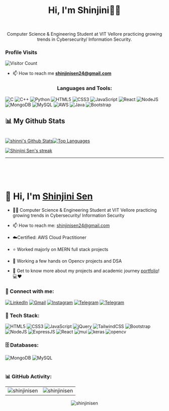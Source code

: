<h1 align="center">Hi, I'm Shinjini👋🏻</h1>
<br>

<p align= "center">Computer Science & Engineering Student at VIT Vellore practicing growing trends in Cybersecurity/ Information Security.</p> 
   
   
<h3>Profile Visits</h3>


![Visitor Count](https://profile-counter.glitch.me/shinjinisen/count.svg)

    

- 📫 How to reach me **shinjinisen24@gmail.com**


 <h3 align="center">Languages and Tools:</h3>


  ![C](https://img.shields.io/badge/c-%2300599C.svg?style=for-the-badge&logo=c&logoColor=white)
  ![C++](https://img.shields.io/badge/c++-%2300599C.svg?style=for-the-badge&logo=c%2B%2B&logoColor=white)
  ![Python](https://img.shields.io/badge/python-3670A0?style=for-the-badge&logo=python&logoColor=ffdd54)
  ![HTML5](https://img.shields.io/badge/html5-%23E34F26.svg?style=for-the-badge&logo=html5&logoColor=white)
  ![CSS3](https://img.shields.io/badge/css3-%231572B6.svg?style=for-the-badge&logo=css3&logoColor=white)
  ![JavaScript](https://img.shields.io/badge/javascript-%23323330.svg?style=for-the-badge&logo=javascript&logoColor=%23F7DF1E)
  ![React](https://img.shields.io/badge/react-%2320232a.svg?style=for-the-badge&logo=react&logoColor=%2361DAFB)
  ![NodeJS](https://img.shields.io/badge/node.js-6DA55F?style=for-the-badge&logo=node.js&logoColor=white)
  ![MongoDB](https://img.shields.io/badge/MongoDB-%234ea94b.svg?style=for-the-badge&logo=mongodb&logoColor=white)
  ![MySQL](https://img.shields.io/badge/mysql-%2300f.svg?style=for-the-badge&logo=mysql&logoColor=white)
  ![AWS](https://camo.githubusercontent.com/46da2c537428d5163a38512194e2110805271a7cc12b54e85cea9c5f53030336/68747470733a2f2f696d672e736869656c64732e696f2f62616467652f4157532d2532334646393930302e7376673f7374796c653d666f722d7468652d6261646765266c6f676f3d616d617a6f6e2d617773266c6f676f436f6c6f723d7768697465)
  ![Java](https://camo.githubusercontent.com/b0648ef7a9b6980ea27c1caaeb06d5c8503dbb4f9b4d9d7ca1df60a5edc14340/68747470733a2f2f696d672e736869656c64732e696f2f62616467652f6a6176612d2532334544384230302e7376673f7374796c653d666f722d7468652d6261646765266c6f676f3d6f70656e6a646b266c6f676f436f6c6f723d7768697465)
  ![Bootstrap](https://camo.githubusercontent.com/57396ca28ed73547fcc53dc43c059550f0fd7233ab6ac26fd40d65ad0d3018d0/68747470733a2f2f696d672e736869656c64732e696f2f62616467652f626f6f7473747261702d2532333536334437432e7376673f7374796c653d666f722d7468652d6261646765266c6f676f3d626f6f747374726170266c6f676f436f6c6f723d7768697465)

  
## 📊 My Github Stats

<br/>
<a href="https://github.com/shinjinisen/github-readme-stats"><img alt="shinni's Github Stats" src="https://github-readme-stats.vercel.app/api?username=shinjinisen&show_icons=true&count_private=true&theme=react&hide_border=true&bg_color=0D1117"><img alt="Top Languages" src="https://github-readme-stats.vercel.app/api/top-langs/?username=shinjinisen&langs_count=8&count_private=true&layout=compact&theme=react&hide_border=true&bg_color=0D1117"></a>
<br/>
<p align="left">
    <a href="https://github.com/shinjinisen/github-readme-streak-stats">
       <img title="🔥 Get streak stats for your profile at git.io/streak-stats" alt="Shinjini Sen's streak" src="https://github-readme-streak-stats.herokuapp.com/?user=shinjinisen&theme=black-ice&hide_border=true&stroke=0000&background=060A0CD0"/>
    </a>
   <br/>
   <hr/>
<br/>
<br/>
<br/>



<h1 align="left">👋 Hi, I'm <a href="https://shinjini.vercel.app" target="_blank"> Shinjini Sen </a></h1>
<!-- <h3 align="center"> <img src="https://readme-typing-svg.herokuapp.com?color=0357F7&lines=Full+Stack+Developer+%3A)" /> </h3> -->

- 👨‍💻 Computer Science & Engineering Student at VIT Vellore practicing growing trends in Cybersecurity/ Information Security
- 📫 How to reach me: [shinjinisen24@gmail.com](shinjinisen24@gmail.com)
- ☁️Certified: AWS Cloud Practitioner
- ⭐ Worked majorly on MERN full stack projects
- 🔭 Working a few hands on Opencv projects and DSA 

- 🚀 Get to know more about my projects and academic journey [portfolio](https://shinjinisen.vercel.app)! 💻❤️

<h3 align="left">📲 Connect with me:</h3>
<div align="left">
  <a href="https://www.linkedin.com/in/jigar-sable/"><img alt="LinkedIn" src="https://img.shields.io/badge/linkedin-%230077B5.svg?style=for-the-badge&logo=linkedin&logoColor=white"/></a>
  <a href="mailto:jigarsable21@gmail.com"><img alt="Gmail" src="https://img.shields.io/badge/Gmail-D14836?style=for-the-badge&logo=gmail&logoColor=white"/></a>
   <a href="https://www.instagram.com/jigarsable.dev"><img alt="Instagram" src="https://img.shields.io/badge/Instagram-E4405F?style=for-the-badge&logo=instagram&logoColor=white"/></a>
  <a href="https://t.me/lifecode5"><img alt="Telegram" src="https://img.shields.io/badge/Telegram-2CA5E0?style=for-the-badge&logo=telegram&logoColor=white" /></a>
  <a href="https://peerlist.io/jigar"><img alt="Telegram" src="https://github-readme-badge.peerlist.io/api/jigar" /></a>
</div>

<h3 align="left">🚀 Tech Stack:</h3>
<div align="left">
<img alt="HTML5" src="https://img.shields.io/badge/html5-%23E34F26.svg?style=for-the-badge&logo=html5&logoColor=white"/>
<img alt="CSS3" src="https://img.shields.io/badge/css3-%231572B6.svg?style=for-the-badge&logo=css3&logoColor=white"/> 
<img alt="JavaScript" src="https://img.shields.io/badge/javascript-%23323330.svg?style=for-the-badge&logo=javascript&logoColor=%23F7DF1E"/> 
<img alt="jQuery" src="https://img.shields.io/badge/jquery-%230769AD.svg?style=for-the-badge&logo=jquery&logoColor=white"/> 
<img alt="TailwindCSS" src="https://img.shields.io/badge/Tailwind_CSS-38B2AC?style=for-the-badge&logo=tailwind-css&logoColor=white"/>
<img alt="Bootstrap" src="https://img.shields.io/badge/bootstrap-%23563D7C.svg?style=for-the-badge&logo=bootstrap&logoColor=white"/>
<br>
<img alt="NodeJS" src="https://img.shields.io/badge/node.js-%2343853D.svg?style=for-the-badge&logo=node-dot-js&logoColor=white"/>
<img alt="ExpressJS" src="https://img.shields.io/badge/Express.js-000000?style=for-the-badge&logo=express&logoColor=white"/>
<img alt="React" src="https://img.shields.io/badge/react-%2320232a.svg?style=for-the-badge&logo=react&logoColor=%2361DAFB"/>
<img alt="mui" src="https://img.shields.io/badge/Material%20UI-007FFF?style=for-the-badge&logo=mui&logoColor=white"/>
<img alt="keras" src="https://camo.githubusercontent.com/6c1504bc94a0bd93c60f42b1f59baa44de2d68ecffdabd61fe8d2dbe12cd3374/68747470733a2f2f696d672e736869656c64732e696f2f62616467652f4b657261732d2532334430303030302e7376673f7374796c653d666f722d7468652d6261646765266c6f676f3d4b65726173266c6f676f436f6c6f723d7768697465&logo=mui&logoColor=white"/>
<img alt="opencv" src="https://camo.githubusercontent.com/17b19bec5d5214f5b217feaeb0bbdb1300e6f47e41b3c15d03a53a774c1db938/68747470733a2f2f696d672e736869656c64732e696f2f62616467652f6f70656e63762d25323377686974652e7376673f7374796c653d666f722d7468652d6261646765266c6f676f3d6f70656e6376266c6f676f436f6c6f723d7768697465&logo=mui&logoColor=white"/>
</div>

<!-- <h3 align="left">Languages :</h3>
<div align="left">
  <img alt="JavaScript" src="https://img.shields.io/badge/javascript-%23323330.svg?style=for-the-badge&logo=javascript&logoColor=%23F7DF1E"/> 
  <img alt="Java" src="https://img.shields.io/badge/java-%23ED8B00.svg?style=for-the-badge&logo=java&logoColor=white"/>
</div> -->

<h3 align="left">🗄️ Databases:</h3>
<div align="left">
  <img alt="MongoDB" src ="https://img.shields.io/badge/MongoDB-4EA94B?style=for-the-badge&logo=mongodb&logoColor=white"/>
  <img alt="MySQL" src="https://img.shields.io/badge/mysql-%2300f.svg?style=for-the-badge&logo=mysql&logoColor=white"/>
</div><br/>

<h3 align="left">📊 GitHub Activity:</h3>
<table>
  <tr>
    <td><img src="https://github-readme-stats.vercel.app/api?username=shinjinisen&show_icons=true&theme=dark&locale=en" alt="shinjinisen" /></td>
    <td><img src="https://github-readme-stats.vercel.app/api/top-langs?username=shinjinisen&show_icons=true&theme=dark&locale=en&layout=compact" alt="shinjinisen" /></td>
  </tr>
</table>

<div align="center">
<p><img align="center" src="https://github-readme-streak-stats.herokuapp.com/?user=shinjinisen&theme=dark" alt="shinjinisen" /></p>
  </div>


